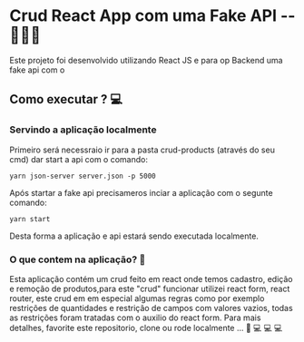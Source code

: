 # Crud React  App com uma Fake API --   👩🏽‍💻 

Este projeto foi desenvolvido utilizando React JS e para op Backend uma fake api com o

## Como executar ? 💻

### Servindo a aplicação localmente 

Primeiro será necessraio ir para a pasta crud-products (através do seu cmd) dar start a api com o comando:

 `yarn json-server server.json -p 5000`

Após startar a fake api precisameros inciar a aplicação com o segunte comando: 

`yarn start`

Desta forma a aplicação e api estará sendo executada localmente. 

### O que contem na aplicação?  📁 

Esta aplicação contém um crud feito em react onde temos cadastro, edição e remoção de produtos,para este "crud" funcionar utilizei react form, react router, este crud em em especial algumas regras como por exemplo restrições de quantidades e restrição de campos com valores vazios, todas as restrições foram tratadas com o auxilio do react form. Para mais detalhes, favorite este repositorio, clone ou rode localmente ... 🤘 💻 💻 💻
